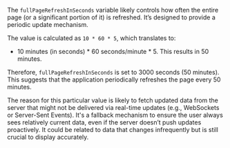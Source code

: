 The `fullPageRefreshInSeconds` variable likely controls how often the entire page (or a significant portion of it) is refreshed. It’s designed to provide a periodic update mechanism. 

The value is calculated as `10 * 60 * 5`, which translates to:
* 10 minutes (in seconds) * 60 seconds/minute * 5. This results in 50 minutes. 

Therefore, `fullPageRefreshInSeconds` is set to 3000 seconds (50 minutes). This suggests that the application periodically refreshes the page every 50 minutes.

The reason for this particular value is likely to fetch updated data from the server that might not be delivered via real-time updates (e.g., WebSockets or Server-Sent Events). It's a fallback mechanism to ensure the user always sees relatively current data, even if the server doesn’t push updates proactively.  It could be related to data that changes infrequently but is still crucial to display accurately.